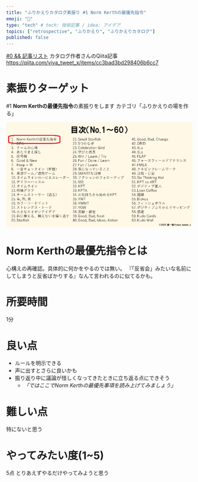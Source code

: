 ```yaml
---
title: "ふりかえりカタログ素振り #1 Norm Kerthの最優先指令"
emoji: "🐷"
type: "tech" # tech: 技術記事 / idea: アイデア
topics: ["retrospective", "ふりかえり", "ふりかえりカタログ"]
published: false
---
```


[#0 && 記事リスト](/datsuns/articles/retrospective-su-bu-ri-0.md)
カタログ作者さんのQiita記事
https://qiita.com/viva_tweet_x/items/cc3bad3bd298406b6cc7

# 素振りターゲット

\#1 **Norm Kerthの最優先指令**の素振りをします
カテゴリ「ふりかえりの場を作る」

![target-1](/images/retrospective-su-bu-ri/1-target.png)

# Norm Kerthの最優先指令とは

心構えの再確認。具体的に何かをやるのでは無い。
『「反省会」みたいな名前にしてしまうと反省ばかりする』なんて言われるのに似てるかも。

# 所要時間

1分

# 良い点

* ルールを明示できる
* 声に出すとさらに良いかも
* 振り返り中に議論が怪しくなってきたときに立ち返る点にできそう
   * *「ではここでNorm Kerthの最優先事項を読み上げてみましょう」*

# 難しい点

特にないと思う

# やってみたい度(1~5)

5点
とりあえずやるだけやってみようと思う
